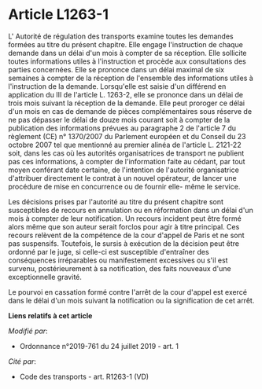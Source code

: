 # Article L1263-1

L'       Autorité de régulation des transports examine toutes les demandes formées au titre du présent chapitre. Elle engage
l'instruction de chaque demande dans un délai d'un mois à compter de sa réception. Elle sollicite toutes informations utiles
à l'instruction et procède aux consultations des parties concernées. Elle se prononce dans un délai maximal de six semaines à
compter de la réception de l'ensemble des informations utiles à l'instruction de la demande. Lorsqu'elle est saisie d'un
différend en application du III de l'article L. 1263-2, elle se prononce dans un délai de trois mois suivant la réception de
la demande. Elle peut proroger ce délai d'un mois en cas de demande de pièces complémentaires sous réserve de ne pas dépasser
le délai de douze mois courant soit à compter de la publication des informations prévues au paragraphe 2 de l'article 7 du
règlement (CE) n° 1370/2007 du Parlement européen et du Conseil du 23 octobre 2007 tel que mentionné au premier alinéa de
l'article L. 2121-22 soit, dans les cas où les autorités organisatrices de transport ne publient pas ces informations, à
compter de l'information faite au cédant, par tout moyen conférant date certaine, de l'intention de l'autorité organisatrice
d'attribuer directement le contrat à un nouvel opérateur, de lancer une procédure de mise en concurrence ou de fournir elle-
même le service. 

Les décisions prises par l'autorité au titre du présent chapitre sont susceptibles de recours en annulation ou en réformation
dans un délai d'un mois à compter de leur notification. Un recours incident peut être formé alors même que son auteur serait
forclos pour agir à titre principal. Ces recours relèvent de la compétence de la cour d'appel de Paris et ne sont pas
suspensifs. Toutefois, le sursis à exécution de la décision peut être ordonné par le juge, si celle-ci est susceptible
d'entraîner des conséquences irréparables ou manifestement excessives ou s'il est survenu, postérieurement à sa notification,
des faits nouveaux d'une exceptionnelle gravité. 

Le pourvoi en cassation formé contre l'arrêt de la cour d'appel est exercé dans le délai d'un mois suivant la notification ou
la signification de cet arrêt.

**Liens relatifs à cet article**

_Modifié par_:

  - Ordonnance n°2019-761 du 24 juillet 2019 - art. 1

_Cité par_:

  - Code des transports - art. R1263-1 (VD)
